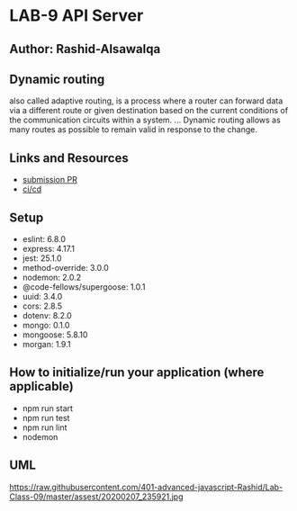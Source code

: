 # LAB-9 API Server

## Author: Rashid-Alsawalqa

## Dynamic routing

also called adaptive routing, is a process where a router can forward data via a different route or given destination based on the current conditions of the communication circuits within a system. 
... Dynamic routing allows as many routes as possible to remain valid in response to the change.

## Links and Resources

- [submission PR](https://github.com/401-advanced-javascript-Rashid/Lab-Class-09/pull/1)
- [ci/cd]()

## Setup

  -  eslint: 6.8.0
  -  express: 4.17.1
  -  jest: 25.1.0
  -  method-override: 3.0.0
  -  nodemon: 2.0.2
  -  @code-fellows/supergoose: 1.0.1
  -  uuid: 3.4.0
  -  cors: 2.8.5
  -  dotenv: 8.2.0
  -  mongo: 0.1.0
  -  mongoose: 5.8.10
  -  morgan: 1.9.1

## How to initialize/run your application (where applicable)

- npm run start 
- npm run test 
- npm run lint
- nodemon 

## UML 
https://raw.githubusercontent.com/401-advanced-javascript-Rashid/Lab-Class-09/master/assest/20200207_235921.jpg
